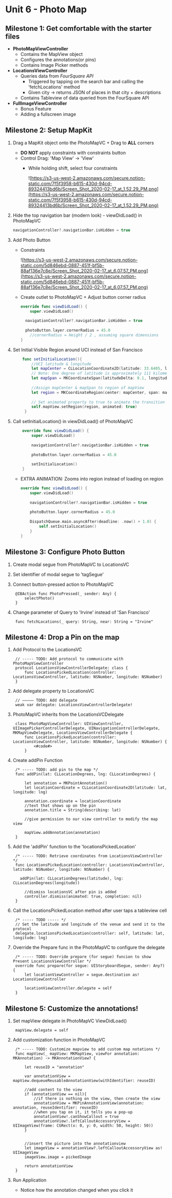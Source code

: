# Unit 6 - Photo Map
## Milestone 1: Get comfortable with the starter files

- **PhotoMapViewController**
    - Contains the MapView object
    - Configures the annotations(or pins)
    - Contains Image Picker methods
- **LocationsViewController**
    - Queries data from *FourSquare API*
        - Triggered by tapping on the search bar and calling the 'fetchLocations' method
        - Given city → returns JSON of places in that city + descriptions
    - Contains Tableview of data queried from the FourSquare API
- **FullImageViewController**
    - Bonus Feature
    - Adding a fullscreen image

## Milestone 2: Setup MapKit

1. Drag a MapKit object onto the PhotoMapVC + Drag to **ALL** corners
    - **DO NOT** apply constraints with constraints button
    - Control Drag: 'Map View' → 'View'
        - While holding shift, select four constraints

            ![https://s3-us-west-2.amazonaws.com/secure.notion-static.com/7f5f3958-b615-430d-94cd-89324413bd6b/Screen_Shot_2020-02-17_at_1.52.29_PM.png](https://s3-us-west-2.amazonaws.com/secure.notion-static.com/7f5f3958-b615-430d-94cd-89324413bd6b/Screen_Shot_2020-02-17_at_1.52.29_PM.png)

2. Hide the top navigation bar (modern look) - viewDidLoad() in PhotoMapVC  
    ```Swift
    navigationController?.navigationBar.isHidden = true
    ```

3. Add Photo Button
    - Constraints

        ![https://s3-us-west-2.amazonaws.com/secure.notion-static.com/5d846ebd-0887-451f-bf5b-88af136e7c8e/Screen_Shot_2020-02-17_at_6.07.57_PM.png](https://s3-us-west-2.amazonaws.com/secure.notion-static.com/5d846ebd-0887-451f-bf5b-88af136e7c8e/Screen_Shot_2020-02-17_at_6.07.57_PM.png)

    - Create outlet to PhotoMapVC + Adjust button corner radius

        ```Swift
        override func viewDidLoad() {
        	super.viewDidLoad()
                
          navigationController?.navigationBar.isHidden = true
                
          photoButton.layer.cornerRadius = 45.0
        	//cornerRadius = Height / 2 , assuming square dimensions
        }
        ```

4. Set Initial Visible Region around UCI instead of San Francisco  
    ```Swift
        func setInitialLocation(){
            //UCI latitude & longitude
            let mapCenter = CLLocationCoordinate2D(latitude: 33.6405, longitude: -117.8443)
            // Note: One degree of latitude is approximately 111 kilometers (69 miles) at all times.
            let mapSpan = MKCoordinateSpan(latitudeDelta: 0.1, longitudeDelta: 0.1)
            
            //Assign mapCenter & mapSpan to region of mapView
            let region = MKCoordinateRegion(center: mapCenter, span: mapSpan)
            
            // Set animated property to true to animate the transition to the region
            self.mapView.setRegion(region, animated: true)
         }
    ```

5. Call setInitialLocation() in viewDidLoad() of PhotoMapVC

    ```Swift
        override func viewDidLoad() {
            super.viewDidLoad()
                
            navigationController?.navigationBar.isHidden = true
                
            photoButton.layer.cornerRadius = 45.0
                
            setInitialLocation()            
        }
     ```

    - EXTRA ANIMATION: Zooms into region instead of loading on region
        ```Swift
        override func viewDidLoad() {
            super.viewDidLoad()
            
            navigationController?.navigationBar.isHidden = true
            
            photoButton.layer.cornerRadius = 45.0
            
            DispatchQueue.main.asyncAfter(deadline: .now() + 1.0) {
                self.setInitialLocation()
            }
        }
        ```

## Milestone 3: Configure Photo Button

1. Create modal segue from PhotoMapVC to LocationsVC
2. Set identifier of modal segue to 'tagSegue'
3. Connect button-pressed action to PhotoMapVC

        @IBAction func PhotoPressed(_ sender: Any) {
        	selectPhoto()
        }

4. Change parameter of Query to 'Irvine' instead of 'San Francisco'

        func fetchLocations(_ query: String, near: String = "Irvine"

## Milestone 4: Drop a Pin on the map

1. Add Protocol to the LocationsVC

        // ----- TODO: Add protocol to communicate with PhotoMapViewController
        protocol LocationsViewControllerDelegate: class {
            func LocationsPickedLocation(controller: LocationsViewController, latitude: NSNumber, longitude: NSNumber)
        }

2. Add delegate property to LocationsVC

        // ––––– TODO: Add delegate
        weak var delegate: LocationsViewControllerDelegate!

3. PhotoMapVC inherits from the LocationsVCDelegate

        class PhotoMapViewController: UIViewController, UIImagePickerControllerDelegate, UINavigationControllerDelegate, MKMapViewDelegate, LocationsViewControllerDelegate {
            func LocationsPickedLocation(controller: LocationsViewController, latitude: NSNumber, longitude: NSNumber) {
                <#code#>
            }

4. Create addPin Function

        /* ----- TODO: add pin to the map */
        func addPin(lat: CLLocationDegrees, lng: CLLocationDegrees) {
            
            let annotation = MKPointAnnotation()
            let locationCoordinate = CLLocationCoordinate2D(latitude: lat, longitude: lng)
            
            annotation.coordinate = locationCoordinate
            //text that shows up on the pin
            annotation.title = String(describing: lat)
            
            //give permission to our view controller to modify the map view
        
            mapView.addAnnotation(annotation)
        }

5. Add the 'addPin' function to the 'locationsPickedLocation'

        /* ----- TODO: Retrieve coordinates from LocationsViewController   */
        func LocationsPickedLocation(controller: LocationsViewController, latitude: NSNumber, longitude: NSNumber) {
        
          addPin(lat: CLLocationDegrees(latitude), lng: CLLocationDegrees(longitude))
        	
        	//dismiss locationsVC after pin is added
        	controller.dismiss(animated: true, completion: nil)
        }

6. Call the LocationsPickedLocation method after user taps a tableview cell

        /* ----- TODO ----- */
        // Set the latitude and longitude of the venue and send it to the protocol
        delegate.locationsPickedLocation(controller: self, latitude: lat, longitude: lng)

7. Override the Prepare func in the PhotoMapVC to configure the delegate

        /* ----- TODO: Override prepare (for segue) funcion to show Present LocationsViewController */
        override func prepare(for segue: UIStoryboardSegue, sender: Any?) {
            let locationViewController = segue.destination as! LocationsViewController
            
            locationViewController.delegate = self
        }

## Milestone 5: Customize the annotations!

1. Set mapView delegate in PhotoMapVC ViewDidLoad()

        mapView.delegate = self

2. Add customization function in PhotoMapVC

        /* ----- TODO: Customize mapview to add custom map notations */
        func mapView(_ mapView: MKMapView, viewFor annotation: MKAnnotation) -> MKAnnotationView? {
            
            let reuseID = "annotation"
            
            var annotationView = mapView.dequeueReusableAnnotationView(withIdentifier: reuseID)
            
            //add content to the view
            if (annotationView == nil){
                //if there is nothing on the view, then create the view
                annotationView = MKPinAnnotationView(annotation: annotation, reuseIdentifier: reuseID)
                //when you tap on it, it tells you a pop-up
                annotationView!.canShowCallout = true
                annotationView!.leftCalloutAccessoryView = UIImageView(frame: CGRect(x: 0, y: 0, width: 50, height: 50))
            }
            
            
            //insert the picture into the annotationview
            let imageView = annotationView?.leftCalloutAccessoryView as! UIImageView
            imageView.image = pickedImage
            
            return annotationView
        }

3. Run Application
    - Notice how the annotation changed when you click it
